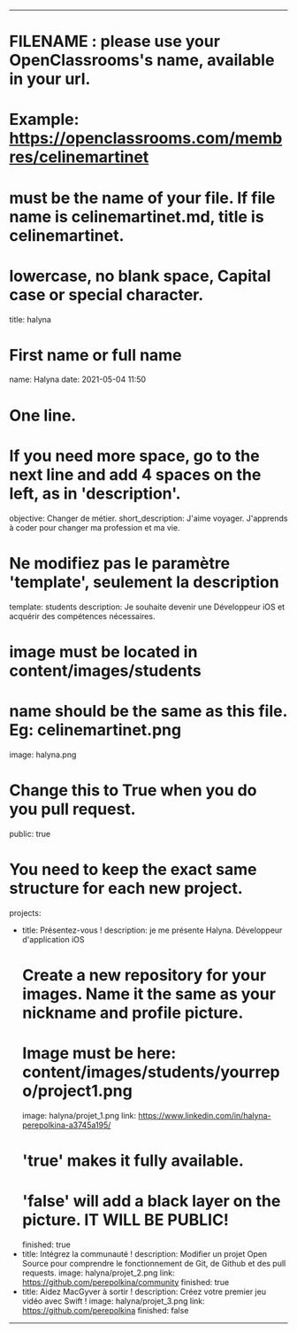 ---

# FILENAME : please use your OpenClassrooms's name, available in your url.
# Example: https://openclassrooms.com/membres/celinemartinet
# must be the name of your file. If file name is celinemartinet.md, title is celinemartinet.
# lowercase, no blank space, Capital case or special character.
title: halyna

# First name or full name
name: Halyna
date: 2021-05-04 11:50

# One line.
# If you need more space, go to the next line and add 4 spaces on the left, as in 'description'.
objective: Changer de métier.
short_description: J'aime voyager. J'apprends à coder pour changer ma profession et ma vie.

# Ne modifiez pas le paramètre 'template', seulement la description
template: students
description:
   Je souhaite devenir une Développeur iOS et acquérir des compétences nécessaires.

# image must be located in content/images/students
# name should be the same as this file. Eg: celinemartinet.png
image: halyna.png

# Change this to True when you do you pull request.
public: true

# You need to keep the exact same structure for each new project.
projects:
  - title: Présentez-vous !
    description: je me présente Halyna. Développeur d'application iOS
    # Create a new repository for your images. Name it the same as your nickname and profile picture.
    # Image must be here: content/images/students/yourrepo/project1.png
    image: halyna/projet_1.png
    link: https://www.linkedin.com/in/halyna-perepolkina-a3745a195/
    # 'true' makes it fully available.
    # 'false' will add a black layer on the picture. IT WILL BE PUBLIC!
    finished: true
  - title: Intégrez la communauté !
    description: Modifier un projet Open Source pour comprendre le fonctionnement de Git, de Github et des pull requests. 
    image: halyna/projet_2.png
    link: https://github.com/perepolkina/community
    finished: true
  - title: Aidez MacGyver à sortir !
    description: Créez votre premier jeu vidéo avec Swift !
    image: halyna/projet_3.png
    link: https://github.com/perepolkina
    finished: false
---